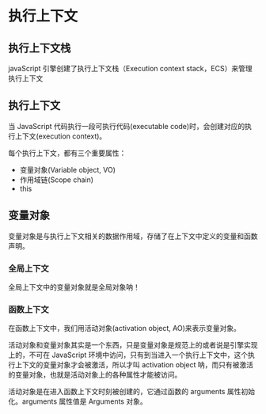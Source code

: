 # 执行上下文

## 执行上下文栈

javaScript 引擎创建了执行上下文栈（Execution context stack，ECS）来管理执行上下文

## 执行上下文

当 JavaScript 代码执行一段可执行代码(executable code)时，会创建对应的执行上下文(execution context)。

每个执行上下文，都有三个重要属性：

- 变量对象(Variable object, VO)
- 作用域链(Scope chain)
- this

## 变量对象

变量对象是与执行上下文相关的数据作用域，存储了在上下文中定义的变量和函数声明。

### 全局上下文

全局上下文中的变量对象就是全局对象呐！

### 函数上下文

在函数上下文中，我们用活动对象(activation object, AO)来表示变量对象。

活动对象和变量对象其实是一个东西，只是变量对象是规范上的或者说是引擎实现上的，不可在 JavaScript 环境中访问，只有到当进入一个执行上下文中，这个执行上下文的变量对象才会被激活，所以才叫 activation object 呐，而只有被激活的变量对象，也就是活动对象上的各种属性才能被访问。

活动对象是在进入函数上下文时刻被创建的，它通过函数的 arguments 属性初始化。arguments 属性值是 Arguments 对象。